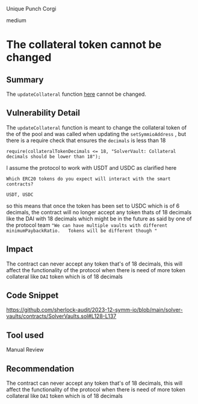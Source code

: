 Unique Punch Corgi

medium

# The collateral token cannot be changed

## Summary
The `updateCollateral` function [here](https://github.com/sherlock-audit/2023-12-symm-io/blob/main/solver-vaults/contracts/SolverVaults.sol#L128-L137) cannot be changed.

## Vulnerability Detail

The `updateCollateral` function is meant to change the collateral token of the of the pool and was called when updating the `setSymmioAddress` , but there is a require check that ensures the `decimals` is less than 18 

```solidity
require(collateralTokenDecimals <= 18, "SolverVault: Collateral decimals should be lower than 18");
```


I assume the protocol to work with  USDT and USDC as clarified here 

```solidity
Which ERC20 tokens do you expect will interact with the smart contracts?

USDT, USDC
```

so this means that once the token has been set to USDC which is of 6 decimals, the contract will no longer accept any token thats of 18 decimals like the DAI with 18 decimals  which might be in the future as said by one of the protocol team `"We can have multiple vaults with different minimumPaybackRatio.   Tokens will be different though
"`

## Impact
The contract can never accept any token that's of 18 decimals, this will affect the functionality of the protocol when there is need of more token collateral like `DAI` token which is of 18 decimals 
## Code Snippet
https://github.com/sherlock-audit/2023-12-symm-io/blob/main/solver-vaults/contracts/SolverVaults.sol#L128-L137

## Tool used

Manual Review

## Recommendation

The contract can never accept any token that's of 18 decimals, this will affect the functionality of the protocol when there is need of more token collateral like `DAI` token which is of 18 decimals 